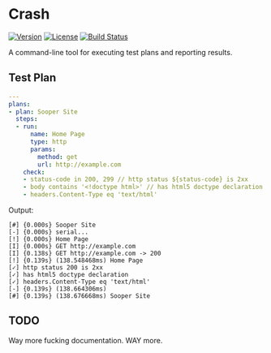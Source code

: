 Crash
=====

[![Version](https://badge.fury.io/gh/troykinsella%2Fcrash.svg)](https://badge.fury.io/gh/troykinsella%2Fcrash)
[![License](https://img.shields.io/github/license/troykinsella/crash.svg)](https://github.com/troykinsella/crash/blob/master/LICENSE)
[![Build Status](https://travis-ci.org/troykinsella/crash.svg?branch=master)](https://travis-ci.org/troykinsella/crash)

A command-line tool for executing test plans and reporting results.

## Test Plan

```yaml
---
plans:
- plan: Sooper Site
  steps:
  - run:
      name: Home Page
      type: http
      params:
        method: get
        url: http://example.com
    check:
    - status-code in 200, 299 // http status ${status-code} is 2xx
    - body contains '<!doctype html>' // has html5 doctype declaration
    - headers.Content-Type eq 'text/html'
```

Output:

```
[#] {0.000s} Sooper Site
[-] {0.000s} serial...
[!] {0.000s} Home Page
[I] {0.000s} GET http://example.com
[I] {0.138s} GET http://example.com -> 200
[!] {0.139s} (138.548468ms) Home Page
[✓] http status 200 is 2xx
[✓] has html5 doctype declaration
[✓] headers.Content-Type eq 'text/html'
[-] {0.139s} (138.664306ms) 
[#] {0.139s} (138.676668ms) Sooper Site
```

## TODO

Way more fucking documentation. WAY more.
